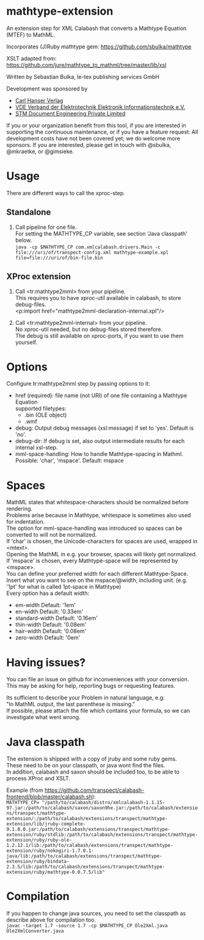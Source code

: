 # mathtype-extension

An extension step for XML Calabash that converts a Mathtype Equation (MTEF) to MathML.

Incorporates (J)Ruby mathtype gem: https://github.com/sbulka/mathtype

XSLT adapted from: https://github.com/jure/mathtype_to_mathml/tree/master/lib/xsl

Written by Sebastian Bulka, le-tex publishing services GmbH

Development was sponsored by 

* [Carl Hanser Verlag](http://www.hanser-fachbuch.de/)
* [VDE Verband der Elektrotechnik Elektronik Informationstechnik e.V.](https://www.vde.com/)
* [STM Document Engineering Private Limited](http://www.stmdocs.in/)

If you or your organization benefit from this tool, if you are interested in supporting the continuous maintenance, or if you have a feature request: All development costs have not been covered yet; we do welcome more sponsors. If you are interested, please get in touch with @sbulka, @mkraetke, or @gimsieke.

# Usage
  There are different ways to call the xproc-step.
## Standalone
1. Call pipeline for one file.  
   For setting the MATHTYPE_CP variable, see section 'Java classpath' below.  
	```java -cp $MATHTYPE_CP com.xmlcalabash.drivers.Main -c file:///uri/of/transpect-config.xml mathtype-example.xpl file=file:///uri/of/bin-file.bin```
	
## XProc extension
1. Call &lt;tr:mathtype2mml&gt; from your pipeline.  
	This requires you to have xproc-util available in calabash, to store debug-files.  
	<p:import href="mathtype2mml-declaration-internal.xpl"/>

2. Call &lt;tr:mathtype2mml-internal&gt; from your pipeline.  
	No xproc-util needed, but no debug-files stored therefore.  
	The debug is still available on xproc-ports, if you want to use them yourself.

# Options
Configure tr:mathtype2mml step by passing options to it:

 * href (required):      file name (not URI) of one file containing a Mathtype Equation  
   supported filetypes:  
   * .bin (OLE object)  
   * .wmf
 * debug:					 Output debug messages (xsl:message) if set to 'yes'. Default is 'no'.
 * debug-dir:				 If debug is set, also output intermediate results for each internal xsl-step.
 * mml-space-handling:	 How to handle Mathtype-spacing in Mathml. Possible: 'char', 'mspace'. Default: mspace  

 # Spaces
  MathML states that whitespace-characters should be normalized before rendering.  
  Problems arise because in Mathtype, whitespace is sometimes also used for indentation.  
  The option for mml-space-handling was introduced so spaces can be converted to will not be normalized.  
  If 'char' is chosen, the Unicode-characters for spaces are used, wrapped in &lt;mtext&gt;.  
  Opening the MathML in e.g. your browser, spaces will likely get normalized.
  If 'mspace' is chosen, every Mathtype-space will be represented by &lt;mspace&gt;.  
  You can define your preferred width for each different Mathtype-Space.  
  Insert what you want to see on the mspace/@width, including unit. (e.g. '1pt' for what is called 1pt-space in Mathtype)  
  Every option has a default width:
   * em-width	Default: '1em'
   * en-width	Default: '0.33em'
   * standard-width	Default: '0.16em'
   * thin-width	Default: '0.08em'
   * hair-width	Default: '0.08em'
   * zero-width	Default: '0em'

# Having issues?
You can file an issue on github for inconveniences with your conversion.  
This may be asking for help, reporting bugs or requesting features.

Its sufficient to describe your Problem in natural language, e.g:  
"In MathML output, the last parenthese is missing."  
If possible, please attach the file which contains your formula, so we can investigate what went wrong.  

# Java classpath
The extension is shipped with a copy of jruby and some ruby gems.  
These need to be on your classpath, or java wont find the files.  
In addition, calabash and saxon should be included too, to be able to process XProc and XSLT.

Example (from https://github.com/transpect/calabash-frontend/blob/master/calabash.sh):   
```MATHTYPE_CP= "/path/to/calabash/distro/xmlcalabash-1.1.15-97.jar:/path/to/calabash/saxon/saxon9he.jar:/path/to/calabash/extensions/transpect/mathtype-extension/:/path/to/calabash/extensions/transpect/mathtype-extension/lib/jruby-complete-9.1.8.0.jar:/path/to/calabash/extensions/transpect/mathtype-extension/ruby/stdlib:/path/to/calabash/extensions/transpect/mathtype-extension/ruby/ruby-ole-1.2.12.1/lib:/path/to/calabash/extensions/transpect/mathtype-extension/ruby/nokogiri-1.7.0.1-java/lib:/path/to/calabash/extensions/transpect/mathtype-extension/ruby/bindata-2.3.5/lib:/path/to/calabash/extensions/transpect/mathtype-extension/ruby/mathtype-0.0.7.5/lib"```


# Compilation

If you happen to change java sources, you need to set the classpath as describe above for compilation too.  
    ```javac -target 1.7 -source 1.7 -cp $MATHTYPE_CP Ole2Xml.java Ole2XmlConverter.java```
